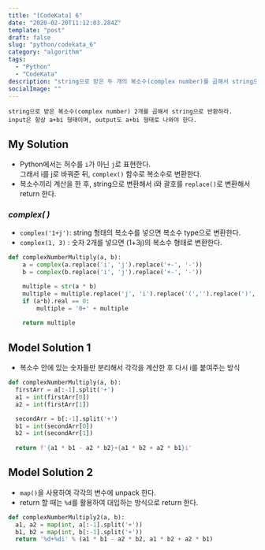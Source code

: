 ```yaml
---
title: "[CodeKata] 6"
date: "2020-02-20T11:12:03.284Z"
template: "post"
draft: false
slug: "python/codekata_6"
category: "algorithm"
tags:
  - "Python"
  - "CodeKata"
description: "string으로 받은 두 개의 복소수(complex number)를 곱해서 string으로 반환하라."
socialImage: ""
---
```



```
string으로 받은 복소수(complex number) 2개를 곱해서 string으로 반환하라.
input은 항상 a+bi 형태이며, output도 a+bi 형태로 나와야 한다.
```

## My Solution
* Python에서는 허수를 `i`가 아닌 `j`로 표현한다.\
그래서 i를 j로 바꿔준 뒤, `complex()` 함수로 복소수로 변환한다.
* 복소수끼리 계산을 한 후, string으로 변환해서 i와 괄호를 `replace()`로 변환해서 return 한다.

### _complex( )_
* `complex('1+j')`: string 형태의 복소수를 넣으면 복소수 type으로 변환한다.
* `complex(1, 3)` : 숫자 2개를 넣으면 (1+3j)의 복소수 형태로 변환한다. 

```python
def complexNumberMultiply(a, b):
    a = complex(a.replace('i', 'j').replace('+-', '-'))
    b = complex(b.replace('i', 'j').replace('+-', '-'))

    multiple = str(a * b)
    multiple = multiple.replace('j', 'i').replace('(','').replace(')','')
    if (a*b).real == 0:
        multiple = '0+' + multiple
    
    return multiple
```

## Model Solution 1
* 복소수 안에 있는 숫자들만 분리해서 각각을 계산한 후 다시 i를 붙여주는 방식

```python
def complexNumberMultiply(a, b):
  firstArr = a[:-1].split('+')
  a1 = int(firstArr[0])
  a2 = int(firstArr[1])

  secondArr = b[:-1].split('+')
  b1 = int(secondArr[0])
  b2 = int(secondArr[1])
  
  return f'{a1 * b1 - a2 * b2}+{a1 * b2 + a2 * b1}i'
```

## Model Solution 2
* `map()`을 사용하여 각각의 변수에 unpack 한다.
* return 할 때는 `%d`를 활용하여 대입하는 방식으로 return 한다.

```python
def complexNumberMultiply2(a, b):
  a1, a2 = map(int, a[:-1].split('+'))
  b1, b2 = map(int, b[:-1].split('+'))
  return '%d+%di' % (a1 * b1 - a2 * b2, a1 * b2 + a2 * b1)
```

